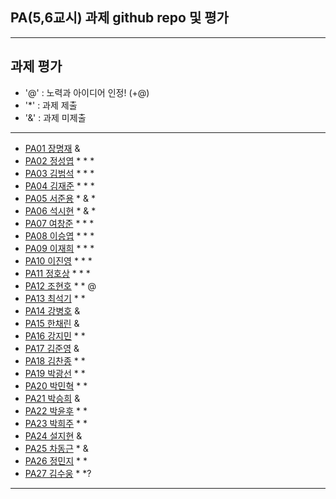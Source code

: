 ## PA(5,6교시) 과제 github repo 및 평가

---
## 과제 평가
- '@' : 노력과 아이디어 인정! (+@)
- '*' : 과제 제출 
- '&' : 과제 미제출 
---
- [PA01	장명재]() &
- [PA02	정성엽](https://github.com/yuby7569/pa02a) * * *
- [PA03	김범석](https://github.com/ssgbeom1/pa03) * * *
- [PA04	김재준](https://github.com/wowns969/PA04) * * *
- [PA05	서준용](https://github.com/joi0804/PA05A) * & *
- [PA06	석시현](https://github.com/1122axax/pa06) * & *
- [PA07	여창준](http://github.com/dpfpsel0622/pa07) * * *
- [PA08	이승엽](https://github.com/lddor7/PA08) * * *
- [PA09	이재희](https://github.com/ANA0517/PA09) * * *
- [PA10	이진영](http://github.com/dlwlsdud7/PA10) * * *
- [PA11	정호상](https://github.com/goaldeer/pa11) * * *
- [PA12	조현호](https://github.com/whgusgh59/PA12) * * @
- [PA13	최석기](https://github.com/tjrrl0904/PA13) * *
- [PA14	강병호]() &
- [PA15	한채린]() &
- [PA16	강지민](https://github.com/rkdwlals37/PA16) * *
- [PA17	김준영]() &
- [PA18	김찬종](https://github.com/chan8798/PA18) * *
- [PA19	박광선](https://github.com/pkjoee21/PA19) * *
- [PA20	박민혁](https://github.com/minhyeokpark/PA20) * *
- [PA21	박승희]() &
- [PA22	박윤후](https://github.com/qkrdbsgn12/pa22) * *
- [PA23	박희주](https://github.com/suyangegrong/PA23) * *
- [PA24	설지현]() &
- [PA25	차동근](https://github.com/chadg0502/PA25) * &
- [PA26	정민지](https://github.com/26pizza/PA26) * *
- [PA27 김수웅](https://github.com/rlatndnd9804/PA27) * *?
---


